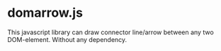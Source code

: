 # domarrow.js

This javascript library can draw connector line/arrow between any two DOM-element. Without any dependency.
